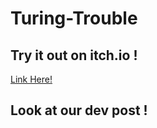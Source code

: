 # Turing-Trouble

## Try it out on itch.io !
[Link Here!](https://tdavies.itch.io/turing-trouble)

## Look at our dev post !
